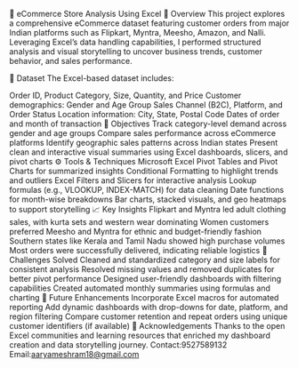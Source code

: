 🛒 eCommerce Store Analysis Using Excel
📌 Overview
This project explores a comprehensive eCommerce dataset featuring customer orders from major Indian platforms such as Flipkart, Myntra, Meesho, Amazon, and Nalli. Leveraging Excel’s data handling capabilities, I performed structured analysis and visual storytelling to uncover business trends, customer behavior, and sales performance.

📂 Dataset
The Excel-based dataset includes:

Order ID, Product Category, Size, Quantity, and Price
Customer demographics: Gender and Age Group
Sales Channel (B2C), Platform, and Order Status
Location information: City, State, Postal Code
Dates of order and month of transaction
🎯 Objectives
Track category-level demand across gender and age groups
Compare sales performance across eCommerce platforms
Identify geographic sales patterns across Indian states
Present clean and interactive visual summaries using Excel dashboards, slicers, and pivot charts
⚙ Tools & Techniques
Microsoft Excel
Pivot Tables and Pivot Charts for summarized insights
Conditional Formatting to highlight trends and outliers
Excel Filters and Slicers for interactive analysis
Lookup formulas (e.g., VLOOKUP, INDEX-MATCH) for data cleaning
Date functions for month-wise breakdowns
Bar charts, stacked visuals, and geo heatmaps to support storytelling
📈 Key Insights
Flipkart and Myntra led adult clothing sales, with kurta sets and western wear dominating
Women customers preferred Meesho and Myntra for ethnic and budget-friendly fashion
Southern states like Kerala and Tamil Nadu showed high purchase volumes
Most orders were successfully delivered, indicating reliable logistics
🔧 Challenges Solved
Cleaned and standardized category and size labels for consistent analysis
Resolved missing values and removed duplicates for better pivot performance
Designed user-friendly dashboards with filtering capabilities
Created automated monthly summaries using formulas and charting
🚀 Future Enhancements
Incorporate Excel macros for automated reporting
Add dynamic dashboards with drop-downs for date, platform, and region filtering
Compare customer retention and repeat orders using unique customer identifiers (if available)
🙌 Acknowledgements
Thanks to the open Excel communities and learning resources that enriched my dashboard creation and data storytelling journey.
Contact:9527589132
Email:aaryameshram18@gmail.com
